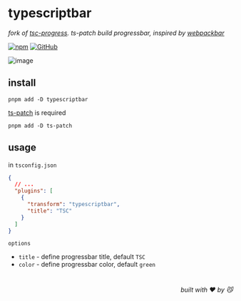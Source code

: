 # typescriptbar
*fork of [tsc-progress](https://github.com/JiangWeixian/tsc-progress/tree/master). ts-patch build progressbar, inspired by [webpackbar](https://github.com/unjs/webpackbar)*

[![npm](https://img.shields.io/npm/v/typescriptbar)](https://github.com/sousuke0422/tsc-progress/tree/master) [![GitHub](https://img.shields.io/npm/l/typescriptbar)](https://github.com/sousuke0422/tsc-progress/tree/master)

![image](https://user-images.githubusercontent.com/6839576/147484015-79fb0df1-eee4-438a-b14e-d4cf82b2f3fc.png)

## install

```console
pnpm add -D typescriptbar
```

[ts-patch](https://www.npmjs.com/package/ts-patch) is required

```console
pnpm add -D ts-patch
```

## usage

in `tsconfig.json`

```json
{
  // ...
  "plugins": [
    {
      "transform": "typescriptbar",
      "title": "TSC"
    }
  ]
}
```

`options`

- `title` - define progressbar title, default `TSC`
- `color` - define progressbar color, default `green`

# 
<div align='right'>

*built with ❤️ by 😼*

</div>
